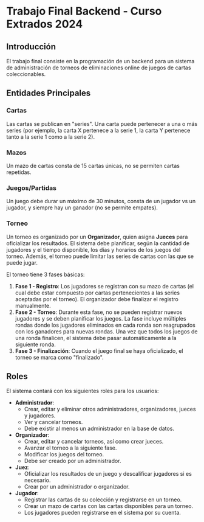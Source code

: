 # Trabajo Final Backend - Curso Extrados 2024

## Introducción

El trabajo final consiste en la programación de un backend para un sistema de administración de torneos de eliminaciones online de juegos de cartas coleccionables.

## Entidades Principales

### Cartas
Las cartas se publican en "series". Una carta puede pertenecer a una o más series (por ejemplo, la carta X pertenece a la serie 1, la carta Y pertenece tanto a la serie 1 como a la serie 2).

### Mazos
Un mazo de cartas consta de 15 cartas únicas, no se permiten cartas repetidas.

### Juegos/Partidas
Un juego debe durar un máximo de 30 minutos, consta de un jugador vs un jugador, y siempre hay un ganador (no se permite empates).

### Torneo
Un torneo es organizado por un **Organizador**, quien asigna **Jueces** para oficializar los resultados. El sistema debe planificar, según la cantidad de jugadores y el tiempo disponible, los días y horarios de los juegos del torneo. Además, el torneo puede limitar las series de cartas con las que se puede jugar.

El torneo tiene 3 fases básicas:

1. **Fase 1 - Registro**: Los jugadores se registran con su mazo de cartas (el cual debe estar compuesto por cartas pertenecientes a las series aceptadas por el torneo). El organizador debe finalizar el registro manualmente.
2. **Fase 2 - Torneo**: Durante esta fase, no se pueden registrar nuevos jugadores y se deben planificar los juegos. La fase incluye múltiples rondas donde los jugadores eliminados en cada ronda son reagrupados con los ganadores para nuevas rondas. Una vez que todos los juegos de una ronda finalicen, el sistema debe pasar automáticamente a la siguiente ronda.
3. **Fase 3 - Finalización**: Cuando el juego final se haya oficializado, el torneo se marca como "finalizado".

## Roles

El sistema contará con los siguientes roles para los usuarios:

- **Administrador**: 
  - Crear, editar y eliminar otros administradores, organizadores, jueces y jugadores.
  - Ver y cancelar torneos.
  - Debe existir al menos un administrador en la base de datos.
- **Organizador**: 
  - Crear, editar y cancelar torneos, así como crear jueces.
  - Avanzar el torneo a la siguiente fase.
  - Modificar los juegos del torneo.
  - Debe ser creado por un administrador.
- **Juez**:
  - Oficializar los resultados de un juego y descalificar jugadores si es necesario.
  - Crear por un administrador o organizador.
- **Jugador**:
  - Registrar las cartas de su colección y registrarse en un torneo.
  - Crear un mazo de cartas con las cartas disponibles para un torneo.
  - Los jugadores pueden registrarse en el sistema por su cuenta.



